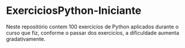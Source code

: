 # ExerciciosPython-Iniciante
 Neste repositório contem 100 exercicíos de Python aplicados durante o curso que fiz, conforme o passar dos exercicíos, a dificuldade aumenta gradativamente.
